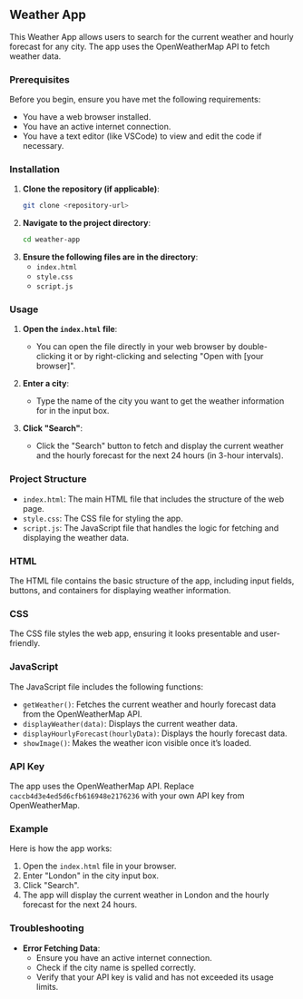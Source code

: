 ## Weather App

This Weather App allows users to search for the current weather and hourly forecast for any city. The app uses the OpenWeatherMap API to fetch weather data.

### Prerequisites

Before you begin, ensure you have met the following requirements:
- You have a web browser installed.
- You have an active internet connection.
- You have a text editor (like VSCode) to view and edit the code if necessary.

### Installation

1. **Clone the repository (if applicable)**:
   ```sh
   git clone <repository-url>
   ```
2. **Navigate to the project directory**:
   ```sh
   cd weather-app
   ```
3. **Ensure the following files are in the directory**:
   - `index.html`
   - `style.css`
   - `script.js`

### Usage

1. **Open the `index.html` file**:
   - You can open the file directly in your web browser by double-clicking it or by right-clicking and selecting "Open with [your browser]".

2. **Enter a city**:
   - Type the name of the city you want to get the weather information for in the input box.

3. **Click "Search"**:
   - Click the "Search" button to fetch and display the current weather and the hourly forecast for the next 24 hours (in 3-hour intervals).

### Project Structure

- `index.html`: The main HTML file that includes the structure of the web page.
- `style.css`: The CSS file for styling the app.
- `script.js`: The JavaScript file that handles the logic for fetching and displaying the weather data.

### HTML

The HTML file contains the basic structure of the app, including input fields, buttons, and containers for displaying weather information.

### CSS

The CSS file styles the web app, ensuring it looks presentable and user-friendly.

### JavaScript

The JavaScript file includes the following functions:
- `getWeather()`: Fetches the current weather and hourly forecast data from the OpenWeatherMap API.
- `displayWeather(data)`: Displays the current weather data.
- `displayHourlyForecast(hourlyData)`: Displays the hourly forecast data.
- `showImage()`: Makes the weather icon visible once it’s loaded.

### API Key

The app uses the OpenWeatherMap API. Replace `caccb4d3e4ed5d6cfb616948e2176236` with your own API key from OpenWeatherMap.

### Example

Here is how the app works:

1. Open the `index.html` file in your browser.
2. Enter "London" in the city input box.
3. Click "Search".
4. The app will display the current weather in London and the hourly forecast for the next 24 hours.

### Troubleshooting

- **Error Fetching Data**:
  - Ensure you have an active internet connection.
  - Check if the city name is spelled correctly.
  - Verify that your API key is valid and has not exceeded its usage limits.



